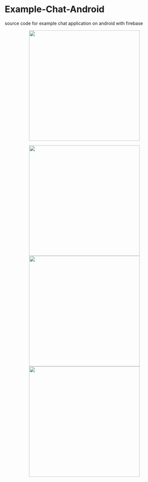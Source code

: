 # Example-Chat-Android
source code for example chat application on android with firebase

<p align="center">
  <img src="https://firebasestorage.googleapis.com/v0/b/examplechat-40af9.appspot.com/o/folder%2Fphoto.bmp?alt=media&token=42c713f6-d1fb-40c9-8c4e-409434098245" width="350"/>
</p>

<p align="center">
  <img src="https://firebasestorage.googleapis.com/v0/b/examplechat-40af9.appspot.com/o/folder%2FCapture.PNG?alt=media&token=2b4b3509-f827-4b1d-b84d-60da24db54cd" width="350"/>
  <img src="https://firebasestorage.googleapis.com/v0/b/examplechat-40af9.appspot.com/o/folder%2FCapture2.PNG?alt=media&token=027902eb-5352-4f1a-ae3d-cb1ecb6a7a65" width="350"/>
  <img src="https://firebasestorage.googleapis.com/v0/b/examplechat-40af9.appspot.com/o/folder%2FCapture3.PNG?alt=media&token=52b2a4d6-65f3-4c8c-a0f6-0280184d28dd" width="350"/>
</p>
